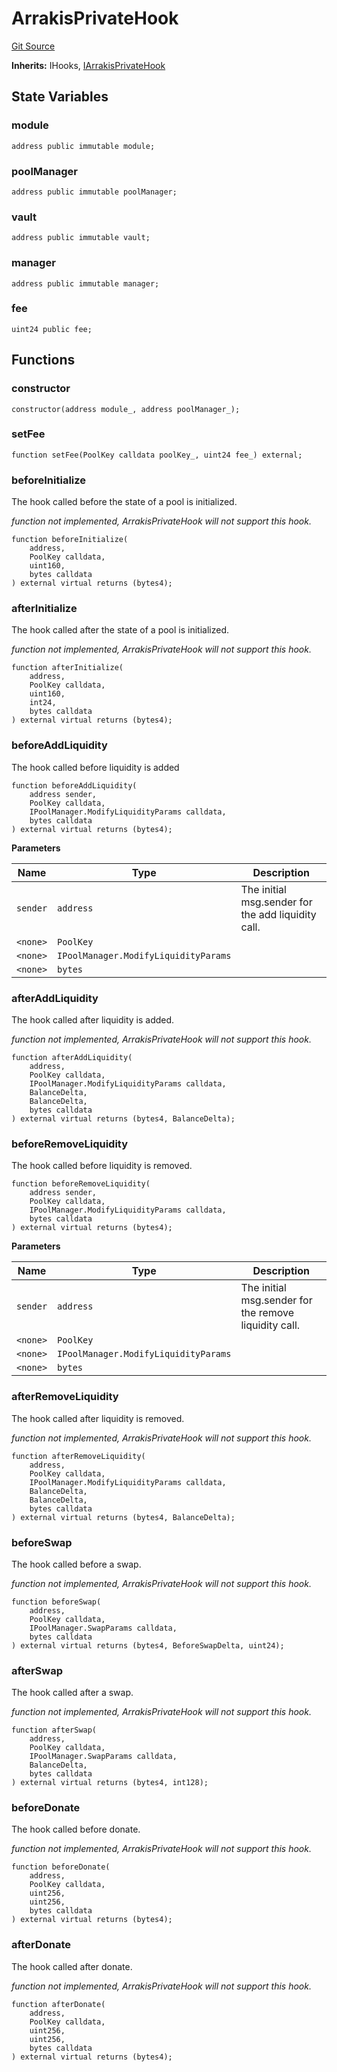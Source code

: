 # ArrakisPrivateHook

[Git Source](https://github.com/ArrakisFinance/arrakis-modular/blob/main/src/hooks/ArrakisPrivateHook.sol)

**Inherits:**
IHooks, [IArrakisPrivateHook](/autogenerated/interfaces/IArrakisPrivateHook.sol/interface.IArrakisPrivateHook.md)

## State Variables

### module

```solidity
address public immutable module;
```

### poolManager

```solidity
address public immutable poolManager;
```

### vault

```solidity
address public immutable vault;
```

### manager

```solidity
address public immutable manager;
```

### fee

```solidity
uint24 public fee;
```

## Functions

### constructor

```solidity
constructor(address module_, address poolManager_);
```

### setFee

```solidity
function setFee(PoolKey calldata poolKey_, uint24 fee_) external;
```

### beforeInitialize

The hook called before the state of a pool is initialized.

_function not implemented, ArrakisPrivateHook will not support this hook._

```solidity
function beforeInitialize(
    address,
    PoolKey calldata,
    uint160,
    bytes calldata
) external virtual returns (bytes4);
```

### afterInitialize

The hook called after the state of a pool is initialized.

_function not implemented, ArrakisPrivateHook will not support this hook._

```solidity
function afterInitialize(
    address,
    PoolKey calldata,
    uint160,
    int24,
    bytes calldata
) external virtual returns (bytes4);
```

### beforeAddLiquidity

The hook called before liquidity is added

```solidity
function beforeAddLiquidity(
    address sender,
    PoolKey calldata,
    IPoolManager.ModifyLiquidityParams calldata,
    bytes calldata
) external virtual returns (bytes4);
```

**Parameters**

| Name     | Type                                 | Description                                        |
| -------- | ------------------------------------ | -------------------------------------------------- |
| `sender` | `address`                            | The initial msg.sender for the add liquidity call. |
| `<none>` | `PoolKey`                            |                                                    |
| `<none>` | `IPoolManager.ModifyLiquidityParams` |                                                    |
| `<none>` | `bytes`                              |                                                    |

### afterAddLiquidity

The hook called after liquidity is added.

_function not implemented, ArrakisPrivateHook will not support this hook._

```solidity
function afterAddLiquidity(
    address,
    PoolKey calldata,
    IPoolManager.ModifyLiquidityParams calldata,
    BalanceDelta,
    BalanceDelta,
    bytes calldata
) external virtual returns (bytes4, BalanceDelta);
```

### beforeRemoveLiquidity

The hook called before liquidity is removed.

```solidity
function beforeRemoveLiquidity(
    address sender,
    PoolKey calldata,
    IPoolManager.ModifyLiquidityParams calldata,
    bytes calldata
) external virtual returns (bytes4);
```

**Parameters**

| Name     | Type                                 | Description                                           |
| -------- | ------------------------------------ | ----------------------------------------------------- |
| `sender` | `address`                            | The initial msg.sender for the remove liquidity call. |
| `<none>` | `PoolKey`                            |                                                       |
| `<none>` | `IPoolManager.ModifyLiquidityParams` |                                                       |
| `<none>` | `bytes`                              |                                                       |

### afterRemoveLiquidity

The hook called after liquidity is removed.

_function not implemented, ArrakisPrivateHook will not support this hook._

```solidity
function afterRemoveLiquidity(
    address,
    PoolKey calldata,
    IPoolManager.ModifyLiquidityParams calldata,
    BalanceDelta,
    BalanceDelta,
    bytes calldata
) external virtual returns (bytes4, BalanceDelta);
```

### beforeSwap

The hook called before a swap.

_function not implemented, ArrakisPrivateHook will not support this hook._

```solidity
function beforeSwap(
    address,
    PoolKey calldata,
    IPoolManager.SwapParams calldata,
    bytes calldata
) external virtual returns (bytes4, BeforeSwapDelta, uint24);
```

### afterSwap

The hook called after a swap.

_function not implemented, ArrakisPrivateHook will not support this hook._

```solidity
function afterSwap(
    address,
    PoolKey calldata,
    IPoolManager.SwapParams calldata,
    BalanceDelta,
    bytes calldata
) external virtual returns (bytes4, int128);
```

### beforeDonate

The hook called before donate.

_function not implemented, ArrakisPrivateHook will not support this hook._

```solidity
function beforeDonate(
    address,
    PoolKey calldata,
    uint256,
    uint256,
    bytes calldata
) external virtual returns (bytes4);
```

### afterDonate

The hook called after donate.

_function not implemented, ArrakisPrivateHook will not support this hook._

```solidity
function afterDonate(
    address,
    PoolKey calldata,
    uint256,
    uint256,
    bytes calldata
) external virtual returns (bytes4);
```
